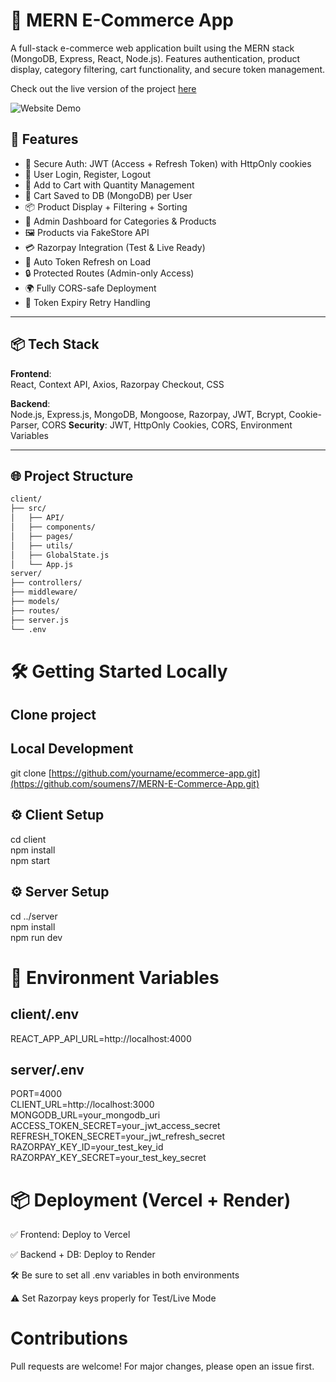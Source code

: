 # 🛒 MERN E-Commerce App

A full-stack e-commerce web application built using the MERN stack (MongoDB, Express, React, Node.js). Features authentication, product display, category filtering, cart functionality, and secure token management.

Check out the live version of the project [here](https://mern-e-commerce-app-tau.vercel.app/)

![Website Demo](https://media1.giphy.com/media/v1.Y2lkPTc5MGI3NjExNjFtMTU5djVtZmtvdDZ5enE1dm8yczE1d29iajlqbGx0bGw2YWhyMyZlcD12MV9pbnRlcm5hbF9naWZfYnlfaWQmY3Q9Zw/vwuggOp6YZj2W9Z7H4/giphy.gif)

## 🚀 Features

- 🔐 Secure Auth: JWT (Access + Refresh Token) with HttpOnly cookies
- 👤 User Login, Register, Logout
- 🛒 Add to Cart with Quantity Management
- 💾 Cart Saved to DB (MongoDB) per User
- 📦 Product Display + Filtering + Sorting
- 📁 Admin Dashboard for Categories & Products
- 🖼️ Products via FakeStore API
- 💳 Razorpay Integration (Test & Live Ready)
- 🔄 Auto Token Refresh on Load
- 🔒 Protected Routes (Admin-only Access)
- 🌍 Fully CORS-safe Deployment
- 🧪 Token Expiry Retry Handling

---

## 📦 Tech Stack

**Frontend**:  
React, Context API, Axios, Razorpay Checkout, CSS

**Backend**:  
Node.js, Express.js, MongoDB, Mongoose, Razorpay, JWT, Bcrypt, Cookie-Parser, CORS
**Security**: JWT, HttpOnly Cookies, CORS, Environment Variables

---

## 🌐 Project Structure

```txt
client/
├── src/
│   ├── API/
│   ├── components/
│   ├── pages/
│   ├── utils/
│   ├── GlobalState.js
│   └── App.js
server/
├── controllers/
├── middleware/
├── models/
├── routes/
├── server.js
└── .env
```

# 🛠️ Getting Started Locally

## Clone project

## Local Development

git clone [https://github.com/yourname/ecommerce-app.git](https://github.com/soumens7/MERN-E-Commerce-App.git)

## ⚙️ Client Setup

cd client  
npm install  
npm start

## ⚙️ Server Setup

cd ../server  
npm install  
npm run dev

# 🔐 Environment Variables

## client/.env

REACT_APP_API_URL=http://localhost:4000

## server/.env

PORT=4000  
CLIENT_URL=http://localhost:3000  
MONGODB_URL=your_mongodb_uri  
ACCESS_TOKEN_SECRET=your_jwt_access_secret  
REFRESH_TOKEN_SECRET=your_jwt_refresh_secret  
RAZORPAY_KEY_ID=your_test_key_id  
RAZORPAY_KEY_SECRET=your_test_key_secret

# 📦 Deployment (Vercel + Render)

✅ Frontend: Deploy to Vercel

✅ Backend + DB: Deploy to Render

🛠️ Be sure to set all .env variables in both environments

⚠️ Set Razorpay keys properly for Test/Live Mode

# Contributions

Pull requests are welcome! For major changes, please open an issue first.
